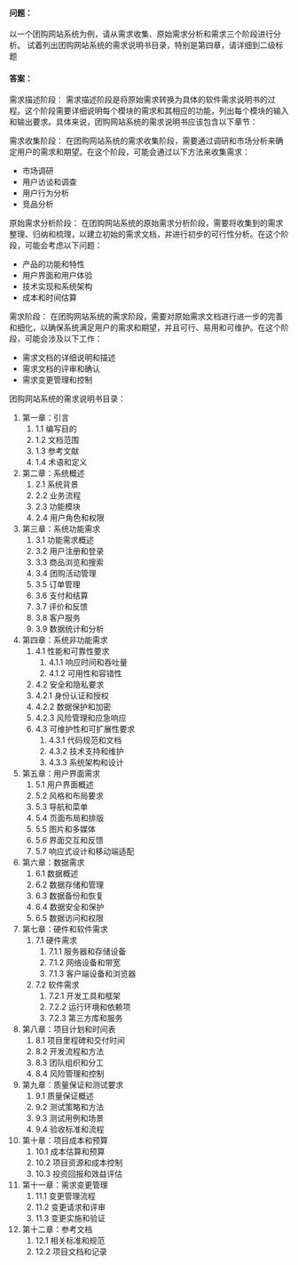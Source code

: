 #### 问题：

以一个团购网站系统为例，请从需求收集、原始需求分析和需求三个阶段进行分析。   试着列出团购网站系统的需求说明书目录，特别是第四章，请详细到二级标题

#### 答案：

需求描述阶段： 需求描述阶段是将原始需求转换为具体的软件需求说明书的过程。这个阶段需要详细说明每个模块的需求和其相应的功能，列出每个模块的输入和输出要求。具体来说，团购网站系统的需求说明书应该包含以下章节：

需求收集阶段： 在团购网站系统的需求收集阶段，需要通过调研和市场分析来确定用户的需求和期望。在这个阶段，可能会通过以下方法来收集需求：

- 市场调研
- 用户访谈和调查
- 用户行为分析
- 竞品分析

原始需求分析阶段： 在团购网站系统的原始需求分析阶段，需要将收集到的需求整理、归纳和梳理，以建立初始的需求文档，并进行初步的可行性分析。在这个阶段，可能会考虑以下问题：

- 产品的功能和特性
- 用户界面和用户体验
- 技术实现和系统架构
- 成本和时间估算

需求阶段： 在团购网站系统的需求阶段，需要对原始需求文档进行进一步的完善和细化，以确保系统满足用户的需求和期望，并且可行、易用和可维护。在这个阶段，可能会涉及以下工作：

- 需求文档的详细说明和描述
- 需求文档的评审和确认
- 需求变更管理和控制

团购网站系统的需求说明书目录：

1. 第一章：引言 
   1. 1.1 编写目的 
   2. 1.2 文档范围
   3.  1.3 参考文献 
   4. 1.4 术语和定义
2. 第二章：系统概述 
   1. 2.1 系统背景 
   2. 2.2 业务流程 
   3. 2.3 功能模块 
   4. 2.4 用户角色和权限
3. 第三章：系统功能需求 
   1. 3.1 功能需求概述 
   2. 3.2 用户注册和登录
   3.  3.3 商品浏览和搜索
   4.  3.4 团购活动管理 
   5. 3.5 订单管理 
   6. 3.6 支付和结算 
   7. 3.7 评价和反馈
   8.  3.8 客户服务 
   9. 3.9 数据统计和分析
4. 第四章：系统非功能需求 
   1. 4.1 性能和可靠性要求 
      1. 4.1.1 响应时间和吞吐量 
      2. 4.1.2 可用性和容错性
   2.  4.2 安全和隐私要求 
      1. 4.2.1 身份认证和授权 
      2. 4.2.2 数据保护和加密 
      3. 4.2.3 风险管理和应急响应 
   3. 4.3 可维护性和可扩展性要求 
      1. 4.3.1 代码规范和文档 
      2. 4.3.2 技术支持和维护
      3.  4.3.3 系统架构和设计
5. 第五章：用户界面需求 
   1. 5.1 用户界面概述 
   2. 5.2 风格和布局要求 
   3. 5.3 导航和菜单 
   4. 5.4 页面布局和排版 
   5. 5.5 图片和多媒体 
   6. 5.6 界面交互和反馈
   7.  5.7 响应式设计和移动端适配
6. 第六章：数据需求 
   1. 6.1 数据概述 
   2. 6.2 数据存储和管理 
   3. 6.3 数据备份和恢复 
   4. 6.4 数据安全和保护 
   5. 6.5 数据访问和权限
7. 第七章：硬件和软件需求 
   1. 7.1 硬件需求 
      1. 7.1.1 服务器和存储设备 
      2. 7.1.2 网络设备和带宽
      3.  7.1.3 客户端设备和浏览器 
   2. 7.2 软件需求 
      1. 7.2.1 开发工具和框架 
      2. 7.2.2 运行环境和依赖项 
      3. 7.2.3 第三方库和服务
8. 第八章：项目计划和时间表 
   1. 8.1 项目里程碑和交付时间 
   2. 8.2 开发流程和方法 
   3. 8.3 团队组织和分工 
   4. 8.4 风险管理和控制
9. 第九章：质量保证和测试要求 
   1. 9.1 质量保证概述 
   2. 9.2 测试策略和方法 
   3. 9.3 测试用例和场景 
   4. 9.4 验收标准和流程
10. 第十章：项目成本和预算 
    1. 10.1 成本估算和预算 
    2. 10.2 项目资源和成本控制
    3.  10.3 投资回报和效益评估
11. 第十一章：需求变更管理 
    1. 11.1 变更管理流程 
    2. 11.2 变更请求和评审 
    3. 11.3 变更实施和验证
12. 第十二章：参考文档 
    1. 12.1 相关标准和规范 
    2. 12.2 项目文档和记录

